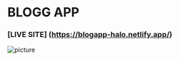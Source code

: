 # BLOGG APP
### [LIVE SITE] (https://blogapp-halo.netlify.app/)
<img src="https://ibb.co/MBfzY0X" alt="picture" />
